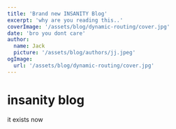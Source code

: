 ```yaml
---
title: 'Brand new INSANITY Blog'
excerpt: 'why are you reading this..'
coverImage: '/assets/blog/dynamic-routing/cover.jpg'
date: 'bro you dont care'
author:
  name: Jack
  picture: '/assets/blog/authors/jj.jpeg'
ogImage:
  url: '/assets/blog/dynamic-routing/cover.jpg'
---
```

# insanity blog
it exists now

